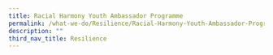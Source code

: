 ```yaml
---
title: Racial Harmony Youth Ambassador Programme
permalink: /what-we-do/Resilience/Racial-Harmony-Youth-Ambassador-Programme
description: ""
third_nav_title: Resilience
---
```

